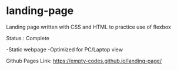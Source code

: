 # landing-page

Landing page written with CSS and HTML to practice use of flexbox

Status : Complete

-Static webpage
-Optimized for PC/Laptop view

Github Pages Link: https://empty-codes.github.io/landing-page/


